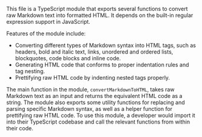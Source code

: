 This file is a TypeScript module that exports several functions to convert raw Markdown text into formatted HTML. It depends on the built-in regular expression support in JavaScript.

Features of the module include:

- Converting different types of Markdown syntax into HTML tags, such as headers, bold and italic text, links, unordered and ordered lists, blockquotes, code blocks and inline code.
- Generating HTML code that conforms to proper indentation rules and tag nesting.
- Prettifying raw HTML code by indenting nested tags properly.

The main function in the module, `convertMarkdownToHTML`, takes raw Markdown text as an input and returns the equivalent HTML code as a string. The module also exports some utility functions for replacing and parsing specific Markdown syntax, as well as a helper function for prettifying raw HTML code. To use this module, a developer would import it into their TypeScript codebase and call the relevant functions from within their code.